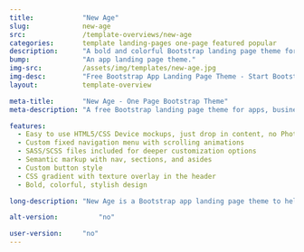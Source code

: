 ```yaml
---
title:            "New Age"
slug:             new-age
src:              /template-overviews/new-age
categories:       template landing-pages one-page featured popular
description:      "A bold and colorful Bootstrap landing page theme for web apps or other business use."
bump:             "An app landing page theme."
img-src:          /assets/img/templates/new-age.jpg
img-desc:         "Free Bootstrap App Landing Page Theme - Start Bootstrap"
layout:           template-overview

meta-title:       "New Age - One Page Bootstrap Theme"
meta-description: "A free Bootstrap landing page theme for apps, businesses, and other multipurpose uses. All Start Bootstrap templates are free to download and open source."

features:
  - Easy to use HTML5/CSS Device mockups, just drop in content, no Photoshop or image editing necessary!
  - Custom fixed navigation menu with scrolling animations
  - SASS/SCSS files included for deeper customization options
  - Semantic markup with nav, sections, and asides
  - Custom button style
  - CSS gradient with texture overlay in the header
  - Bold, colorful, stylish design

long-description: "New Age is a Bootstrap app landing page theme to help you beautifully showcase your web app or anything else! This theme features a bold, colorful design with various content sections that will be an excellent boilerplate for your next Bootstrap based project!"

alt-version:		  "no"

user-version:     "no"
---
```

